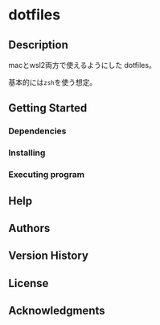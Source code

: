 # dotfiles

## Description

macとwsl2両方で使えるようにした dotfiles。

基本的には`zsh`を使う想定。

## Getting Started

### Dependencies

### Installing

### Executing program

## Help

## Authors

## Version History

## License

## Acknowledgments
